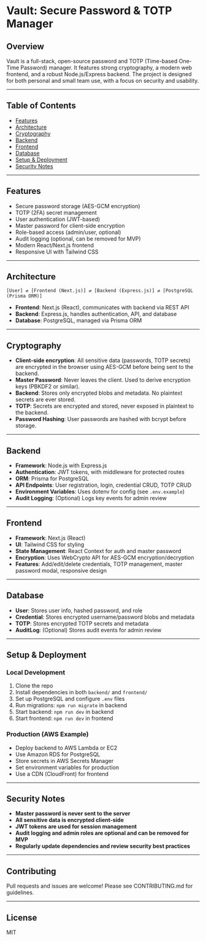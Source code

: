 # Vault: Secure Password & TOTP Manager

## Overview
Vault is a full-stack, open-source password and TOTP (Time-based One-Time Password) manager. It features strong cryptography, a modern web frontend, and a robust Node.js/Express backend. The project is designed for both personal and small team use, with a focus on security and usability.

---

## Table of Contents
- [Features](#features)
- [Architecture](#architecture)
- [Cryptography](#cryptography)
- [Backend](#backend)
- [Frontend](#frontend)
- [Database](#database)
- [Setup & Deployment](#setup--deployment)
- [Security Notes](#security-notes)

---

## Features
- Secure password storage (AES-GCM encryption)
- TOTP (2FA) secret management
- User authentication (JWT-based)
- Master password for client-side encryption
- Role-based access (admin/user, optional)
- Audit logging (optional, can be removed for MVP)
- Modern React/Next.js frontend
- Responsive UI with Tailwind CSS

---

## Architecture
```
[User] ⇄ [Frontend (Next.js)] ⇄ [Backend (Express.js)] ⇄ [PostgreSQL (Prisma ORM)]
```
- **Frontend**: Next.js (React), communicates with backend via REST API
- **Backend**: Express.js, handles authentication, API, and database
- **Database**: PostgreSQL, managed via Prisma ORM

---

## Cryptography
- **Client-side encryption**: All sensitive data (passwords, TOTP secrets) are encrypted in the browser using AES-GCM before being sent to the backend.
- **Master Password**: Never leaves the client. Used to derive encryption keys (PBKDF2 or similar).
- **Backend**: Stores only encrypted blobs and metadata. No plaintext secrets are ever stored.
- **TOTP**: Secrets are encrypted and stored, never exposed in plaintext to the backend.
- **Password Hashing**: User passwords are hashed with bcrypt before storage.

---

## Backend
- **Framework**: Node.js with Express.js
- **Authentication**: JWT tokens, with middleware for protected routes
- **ORM**: Prisma for PostgreSQL
- **API Endpoints**: User registration, login, credential CRUD, TOTP CRUD
- **Environment Variables**: Uses dotenv for config (see `.env.example`)
- **Audit Logging**: (Optional) Logs key events for admin review

---

## Frontend
- **Framework**: Next.js (React)
- **UI**: Tailwind CSS for styling
- **State Management**: React Context for auth and master password
- **Encryption**: Uses WebCrypto API for AES-GCM encryption/decryption
- **Features**: Add/edit/delete credentials, TOTP management, master password modal, responsive design

---

## Database
- **User**: Stores user info, hashed password, and role
- **Credential**: Stores encrypted username/password blobs and metadata
- **TOTP**: Stores encrypted TOTP secrets and metadata
- **AuditLog**: (Optional) Stores audit events for admin review

---

## Setup & Deployment
### Local Development
1. Clone the repo
2. Install dependencies in both `backend/` and `frontend/`
3. Set up PostgreSQL and configure `.env` files
4. Run migrations: `npm run migrate` in backend
5. Start backend: `npm run dev` in backend
6. Start frontend: `npm run dev` in frontend

### Production (AWS Example)
- Deploy backend to AWS Lambda or EC2
- Use Amazon RDS for PostgreSQL
- Store secrets in AWS Secrets Manager
- Set environment variables for production
- Use a CDN (CloudFront) for frontend

---

## Security Notes
- **Master password is never sent to the server**
- **All sensitive data is encrypted client-side**
- **JWT tokens are used for session management**
- **Audit logging and admin roles are optional and can be removed for MVP**
- **Regularly update dependencies and review security best practices**

---

## Contributing
Pull requests and issues are welcome! Please see CONTRIBUTING.md for guidelines.

---

## License
MIT 
